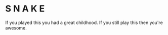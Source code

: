 # S N A K E
If you played this you had a great childhood.
If you still play this then you're awesome.
